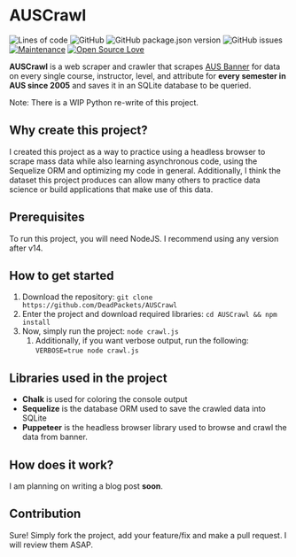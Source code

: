 # AUSCrawl

![Lines of code](https://img.shields.io/tokei/lines/github/DeadPackets/AUSCrawl)
![GitHub](https://img.shields.io/github/license/DeadPackets/AUSCrawl)
![GitHub package.json version](https://img.shields.io/github/package-json/v/DeadPackets/AUSCrawl)
![GitHub issues](https://img.shields.io/github/issues/DeadPackets/AUSCrawl)
[![Maintenance](https://img.shields.io/badge/Maintained%3F-yes-green.svg)](https://GitHub.com/Naereen/StrapDown.js/graphs/commit-activity)
[![Open Source Love](https://badges.frapsoft.com/os/v1/open-source.png?v=103)](https://github.com/ellerbrock/open-source-badges/)


**AUSCrawl** is a web scraper and crawler that scrapes [AUS Banner](https://banner.aus.edu/) for data on every single course, instructor, level, and attribute for **every semester in AUS since 2005** and saves it in an SQLite database to be queried.

Note: There is a WIP Python re-write of this project.

## Why create this project?

I created this project as a way to practice using a headless browser to scrape mass data while also learning asynchronous code, using the Sequelize ORM and optimizing my code in general. Additionally, I think the dataset this project produces can allow many others to practice data science or build applications that make use of this data.

## Prerequisites

To run this project, you will need NodeJS. I recommend using any version after v14.

## How to get started

1. Download the repository: `git clone https://github.com/DeadPackets/AUSCrawl`
2. Enter the project and download required libraries: `cd AUSCrawl && npm install`
3. Now, simply run the project: `node crawl.js`
    1. Additionally, if you want verbose output, run the following: `VERBOSE=true node crawl.js`

## Libraries used in the project

- **Chalk** is used for coloring the console output
- **Sequelize** is the database ORM used to save the crawled data into SQLite
- **Puppeteer** is the headless browser library used to browse and crawl the data from banner.

## How does it work?

I am planning on writing a blog post **soon**.

## Contribution

Sure! Simply fork the project, add your feature/fix and make a pull request. I will review them ASAP.
